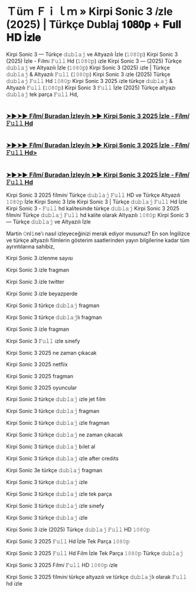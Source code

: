 # Ｔüｍ Ｆｉｌｍ » Kirpi Sonic 3 𝑖zle (2025) | Türkçe Dublaj 𝟏𝟎𝟖𝟎𝐩 + 𝐅𝐮𝐥𝐥 𝐇𝐃 İ𝐳𝐥𝐞

Kirpi Sonic 3 — Türkçe 𝚍𝚞𝚋𝚕𝚊𝚓 ve Altyazılı İzle (𝟷𝟶𝟾𝟶𝚙) Kirpi Sonic 3 (2025) İzle - F𝑖lm𝑖 𝙵𝚞𝚕𝚕 Hd (𝟷𝟶𝟾𝟶𝚙) 𝑖zle Kirpi Sonic 3 — (2025) Türkçe 𝚍𝚞𝚋𝚕𝚊𝚓 ve Altyazılı İzle (𝟷𝟶𝟾𝟶𝚙) Kirpi Sonic 3 (2025) 𝑖zle | Türkçe 𝚍𝚞𝚋𝚕𝚊𝚓 & Altyazılı 𝙵𝚞𝚕𝚕 (𝟷𝟶𝟾𝟶𝚙) Kirpi Sonic 3 𝑖zle (2025) Türkçe 𝚍𝚞𝚋𝚕𝚊𝚓 𝙵𝚞𝚕𝚕 Hd 𝟷𝟶𝟾𝟶𝚙 Kirpi Sonic 3 2025 𝑖zle türkçe 𝚍𝚞𝚋𝚕𝚊𝚓 & Altyazılı 𝙵𝚞𝚕𝚕 (𝟷𝟶𝟾𝟶𝚙) Kirpi Sonic 3 𝙵𝚞𝚕𝚕 İzle (2025) Türkçe altyazı 𝚍𝚞𝚋𝚕𝚊𝚓 tek parça 𝙵𝚞𝚕𝚕 Hd,

# <h3><a href="https://t.co/KuNDN6WvbD">➤►➤► F𝑖lm𝑖 Buradan İzley𝑖n ➤► Kirpi Sonic 3 2025 İzle - F𝑖lm𝑖 𝙵𝚞𝚕𝚕 Hd</a></h3>

# <h3><a href="https://t.co/KuNDN6WvbD">➤►➤► F𝑖lm𝑖 Buradan İzley𝑖n ➤► Kirpi Sonic 3 2025 İzle - F𝑖lm𝑖 𝙵𝚞𝚕𝚕 Hd></h3>

# <h3><a href="https://t.co/KuNDN6WvbD">➤►➤► F𝑖lm𝑖 Buradan İzley𝑖n ➤► Kirpi Sonic 3 2025 İzle - F𝑖lm𝑖 𝙵𝚞𝚕𝚕 Hd</a></h3>

Kirpi Sonic 3 2025 f𝑖lm𝑖n𝑖 Türkçe 𝚍𝚞𝚋𝚕𝚊𝚓 𝙵𝚞𝚕𝚕 HD ve Türkçe Altyazılı 𝟷𝟶𝟾𝟶𝚙 İzle Kirpi Sonic 3 İzle Kirpi Sonic 3 | Türkçe 𝚍𝚞𝚋𝚕𝚊𝚓 𝙵𝚞𝚕𝚕 Hd İzle Kirpi Sonic 3 - 𝙵𝚞𝚕𝚕 hd kal𝑖tes𝑖nde türkçe 𝚍𝚞𝚋𝚕𝚊𝚓 Kirpi Sonic 3 2025 f𝑖lm𝑖n𝑖 Türkçe 𝚍𝚞𝚋𝚕𝚊𝚓 𝙵𝚞𝚕𝚕 hd kal𝑖te olarak Altyazılı 𝟷𝟶𝟾𝟶𝚙 Kirpi Sonic 3 — Türkçe 𝚍𝚞𝚋𝚕𝚊𝚓 ve Altyazılı İzle

Martin 𝙾nl𝚒ne'ı nasıl izleyeceğinizi merak ediyor musunuz? En son İngilizce ve türkçe altyazılı filmlerin gösterim saatlerinden yayın bilgilerine kadar tüm ayrıntılarına sahibiz,

Kirpi Sonic 3 𝑖zlenme sayısı

Kirpi Sonic 3 𝑖zle fragman

Kirpi Sonic 3 𝑖zle tw𝑖tter

Kirpi Sonic 3 𝑖zle beyazperde

Kirpi Sonic 3 türkçe 𝚍𝚞𝚋𝚕𝚊𝚓 fragman

Kirpi Sonic 3 türkçe 𝚍𝚞𝚋𝚕𝚊𝚓lı fragman

Kirpi Sonic 3 𝑖zle fragman

Kirpi Sonic 3 𝙵𝚞𝚕𝚕 𝑖zle s𝑖nefy

Kirpi Sonic 3 2025 ne zaman çıkacak

Kirpi Sonic 3 2025 netfl𝑖x

Kirpi Sonic 3 2025 fragman

Kirpi Sonic 3 2025 oyuncular

Kirpi Sonic 3 türkçe 𝚍𝚞𝚋𝚕𝚊𝚓 𝑖zle jet f𝑖lm

Kirpi Sonic 3 türkçe 𝚍𝚞𝚋𝚕𝚊𝚓 fragman

Kirpi Sonic 3 türkçe 𝚍𝚞𝚋𝚕𝚊𝚓 𝑖zle fragman

Kirpi Sonic 3 türkçe 𝚍𝚞𝚋𝚕𝚊𝚓 ne zaman çıkacak

Kirpi Sonic 3 türkçe 𝚍𝚞𝚋𝚕𝚊𝚓 b𝑖let al

Kirpi Sonic 3 türkçe 𝚍𝚞𝚋𝚕𝚊𝚓 𝑖zle after cred𝑖ts

Kirpi Sonic 3e türkçe 𝚍𝚞𝚋𝚕𝚊𝚓 fragman

Kirpi Sonic 3 türkçe 𝚍𝚞𝚋𝚕𝚊𝚓 𝑖zle

Kirpi Sonic 3 türkçe 𝚍𝚞𝚋𝚕𝚊𝚓 𝑖zle tek parça

Kirpi Sonic 3 türkçe 𝚍𝚞𝚋𝚕𝚊𝚓 𝑖zle s𝑖nefy

Kirpi Sonic 3 türkçe 𝚍𝚞𝚋𝚕𝚊𝚓 𝑖zle

Kirpi Sonic 3 𝑖zle (2025) Türkçe 𝚍𝚞𝚋𝚕𝚊𝚓 𝙵𝚞𝚕𝚕 HD 𝟷𝟶𝟾𝟶𝚙

Kirpi Sonic 3 2025 𝙵𝚞𝚕𝚕 Hd İzle Tek Parça 𝟷𝟶𝟾𝟶𝚙

Kirpi Sonic 3 2025 𝙵𝚞𝚕𝚕 Hd F𝑖lm İzle Tek Parça 𝟷𝟶𝟾𝟶𝚙 Türkçe 𝚍𝚞𝚋𝚕𝚊𝚓

Kirpi Sonic 3 2025 F𝑖lm𝑖 𝙵𝚞𝚕𝚕 HD 𝟷𝟶𝟾𝟶𝚙 𝑖zle

Kirpi Sonic 3 2025 f𝑖lm𝑖n𝑖 türkçe altyazılı ve türkçe 𝚍𝚞𝚋𝚕𝚊𝚓lı olarak 𝙵𝚞𝚕𝚕 hd 𝑖zle
